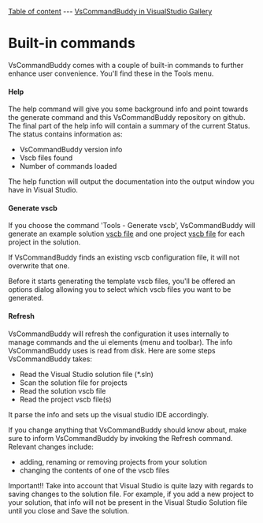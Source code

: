 [Table of content](_toc.md) --- [VsCommandBuddy in VisualStudio Gallery](http://visualstudiogallery.msdn.microsoft.com/f5da988e-2ec1-4061-a569-46d09733c668) 
# Built-in commands
VsCommandBuddy comes with a couple of built-in commands to further enhance user convenience. You'll find these in the Tools menu.

#### Help
The help command will give you some background info and point towards the generate command and this 
VsCommandBuddy repository on github.  The final part of the help info will contain a summary of the current Status.
The status contains information as:
- VsCommandBuddy version info
- Vscb files found
- Number of commands loaded

The help function will output the documentation into the output window you have in Visual Studio.

#### Generate vscb
If you choose the command 'Tools - Generate vscb', VsCommandBuddy will generate an example solution [vscb file](vscbfiles.md) and one 
project [vscb file](vscbfiles.md) for each project in the solution.

If VsCommandBuddy finds an existing vscb configuration file, it will not overwrite that one.

Before it starts generating the template vscb files, you'll be offered an options dialog allowing you to select which vscb files you want to be generated.


#### Refresh
VsCommandBuddy will refresh the configuration it uses internally to manage commands and the ui elements (menu and toolbar).
The info VsCommandBuddy uses is read from disk. Here are some steps VsCommandBuddy takes:
* Read the Visual Studio solution file (*.sln)
* Scan the solution file for projects
* Read the solution vscb file
* Read the project vscb file(s)

It parse the info and sets up the visual studio IDE accordingly.


If you change anything that VsCommandBuddy should know about, make sure to inform VsCommandBuddy by invoking the
Refresh command. Relevant changes include:
- adding, renaming or removing projects from your solution
- changing the contents of one of the vscb files


Important!! Take into account that Visual Studio is quite lazy with regards to saving changes to the
solution file. For example, if you add a new project to your solution, that info
will not be present in the Visual Studio Solution file until you close and Save the solution.
 
